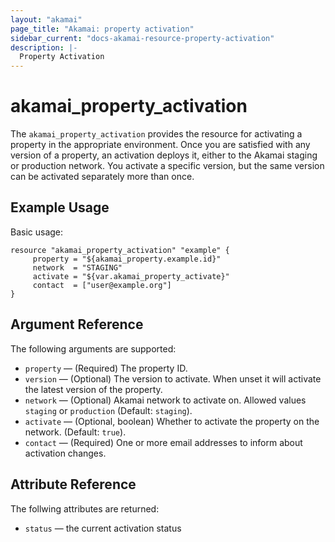 ```yaml
---
layout: "akamai"
page_title: "Akamai: property activation"
sidebar_current: "docs-akamai-resource-property-activation"
description: |-
  Property Activation
---
```


# akamai_property_activation

The `akamai_property_activation` provides the resource for activating a property in the appropriate environment. Once you are satisfied with any version of a property, an activation deploys it, either to the Akamai staging or production network. You activate a specific version, but the same version can be activated separately more than once.

## Example Usage

Basic usage:

```hcl
resource "akamai_property_activation" "example" {
     property = "${akamai_property.example.id}"
     network  = "STAGING"
     activate = "${var.akamai_property_activate}"
     contact  = ["user@example.org"] 
}
```

## Argument Reference

The following arguments are supported:

* `property` — (Required) The property ID.
* `version` — (Optional) The version to activate. When unset it will activate the latest version of the property.
* `network` — (Optional) Akamai network to activate on. Allowed values `staging` or `production` (Default: `staging`).
* `activate` — (Optional, boolean) Whether to activate the property on the network. (Default: `true`).
* `contact` — (Required) One or more email addresses to inform about activation changes.

## Attribute Reference

The follwing attributes are returned:

* `status` — the current activation status